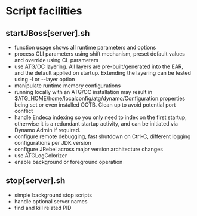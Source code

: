 Script facilities
=================

startJBoss[server].sh
---------------------

- function usage shows all runtime parameters and options
- process CLI parameters using shift mechanism, preset default values and override using CL parameters
- use ATG/OC layering. All layers are pre-built/generated into the EAR, and the default applied on startup. Extending the layering can be tested using -l or --layer option
- manipulate runtime memory configurations
- running locally with an ATG/OC installation may result in $ATG_HOME/home/localconfig/atg/dynamo/Configuration.properties being set or even installed OOTB. Clean up to avoid potential port conflict
- handle Endeca indexing so you only need to index on the first startup, otherwise it is a redundant startup activity, and can be initiated via Dynamo Admin if required.
- configure remote debugging, fast shutdown on Ctrl-C, different logging configurations per JDK version
- configure JRebel across major version architecture changes
- use ATGLogColorizer
- enable background or foreground operation

stop[server].sh
---------------
- simple background stop scripts
- handle optional server names
- find and kill related PID
